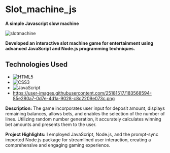 # **Slot_machine_js**

**A simple Javascript slow machine**

![slotmachine](https://github.com/Simer13/Slow_machine_js/assets/113010708/99a9bbca-ebdd-4771-abe4-e9188ef4d545)

**Developed an interactive slot machine game for entertainment using advanced JavaScript and Node.js programming techniques.**

## **Technologies Used**
- ![HTML5](https://img.shields.io/badge/HTML5-E34F26?logo=html5&logoColor=white&style=flat) 
- ![CSS3](https://img.shields.io/badge/CSS3-1572B6?logo=css3&logoColor=white&style=flat) 
- ![JavaScript](https://img.shields.io/badge/JavaScript-F7DF1E?logo=javascript&logoColor=black&style=flat)
- https://user-images.githubusercontent.com/25181517/183568594-85e280a7-0d7e-4d1a-9028-c8c2209e073c.png
  
**Description:** 
The game incorporates user input for deposit amount, displays remaining balances, allows bets, and enables the selection of the number of lines. Utilizing random number generation, it accurately calculates winning bet amounts and presents them to the user.

**Project Highlights:**
I employed JavaScript, Node.js, and the prompt-sync imported Node.js package for streamlined user interaction, creating a comprehensive and engaging gaming experience.

                            

